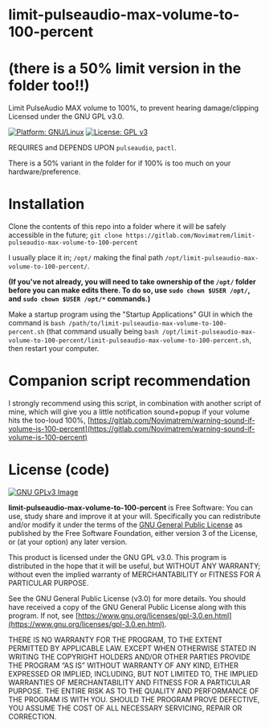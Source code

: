 # limit-pulseaudio-max-volume-to-100-percent

# (there is a 50% limit version in the folder too!!)

Limit PulseAudio MAX volume to 100%, to prevent hearing damage/clipping
Licensed under the GNU GPL v3.0.

[![Platform: GNU/Linux](https://img.shields.io/badge/platform-GNU/Linux-blue.svg)](www.kernel.org/linux.html) [![License: GPL v3](https://img.shields.io/badge/License-GPLv3-blue.svg)](https://www.gnu.org/licenses/gpl-3.0)

REQUIRES and DEPENDS UPON ``pulseaudio``, ``pactl``.

There is a 50% variant in the folder for if 100% is too much on your hardware/preference.

# Installation
Clone the contents of this repo into a folder where it will be safely accessible in the future; ``git clone https://gitlab.com/Novimatrem/limit-pulseaudio-max-volume-to-100-percent``

I usually place it in; ``/opt/`` making the final path ``/opt/limit-pulseaudio-max-volume-to-100-percent/``. 

**(If you've not already, you will need to take ownership of the ``/opt/`` folder before you can make edits there. To do so, use ``sudo chown $USER /opt/``, and ``sudo chown $USER /opt/*`` commands.)** 

Make a startup program using the "Startup Applications" GUI in which the command is ``bash /path/to/limit-pulseaudio-max-volume-to-100-percent.sh`` (that command usually being ``bash /opt/limit-pulseaudio-max-volume-to-100-percent/limit-pulseaudio-max-volume-to-100-percent.sh``, then restart your computer.

# Companion script recommendation
I strongly recommend using this script, in combination with another script of mine, which will give you a little notification sound+popup if your volume hits the too-loud 100%, [https://gitlab.com/Novimatrem/warning-sound-if-volume-is-100-percent](https://gitlab.com/Novimatrem/warning-sound-if-volume-is-100-percent)

# License (code)
[![GNU GPLv3 Image](https://www.gnu.org/graphics/gplv3-127x51.png)](http://www.gnu.org/licenses/gpl-3.0.en.html)  

**limit-pulseaudio-max-volume-to-100-percent** is Free Software: You can use, study share and improve it at your
will. Specifically you can redistribute and/or modify it under the terms of the
[GNU General Public License](https://www.gnu.org/licenses/gpl.html) as
published by the Free Software Foundation, either version 3 of the License, or
(at your option) any later version.

This product is licensed under the GNU GPL v3.0.
This program is distributed in the hope that it will be useful, 
but WITHOUT ANY WARRANTY; without even the implied warranty of 
MERCHANTABILITY or FITNESS FOR A PARTICULAR PURPOSE. 

See the GNU General Public License (v3.0) for more details. 
You should have received a copy of the GNU General Public License along with
this program.  If not, see [https://www.gnu.org/licenses/gpl-3.0.en.html](https://www.gnu.org/licenses/gpl-3.0.en.html). 

THERE IS NO WARRANTY FOR THE PROGRAM, TO THE EXTENT PERMITTED BY
APPLICABLE LAW. EXCEPT WHEN OTHERWISE STATED IN WRITING THE COPYRIGHT HOLDERS
AND/OR OTHER PARTIES PROVIDE THE PROGRAM “AS IS” WITHOUT WARRANTY OF ANY KIND,
EITHER EXPRESSED OR IMPLIED, INCLUDING, BUT NOT LIMITED TO, THE IMPLIED
WARRANTIES OF MERCHANTABILITY AND FITNESS FOR A PARTICULAR PURPOSE. THE ENTIRE 
RISK AS TO THE QUALITY AND PERFORMANCE OF THE PROGRAM IS WITH YOU. SHOULD THE
PROGRAM PROVE DEFECTIVE, YOU ASSUME THE COST OF ALL NECESSARY SERVICING,
REPAIR OR CORRECTION. 


